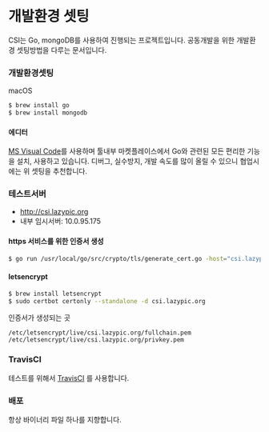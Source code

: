 # 개발환경 셋팅

CSI는 Go, mongoDB를 사용하여 진행되는 프로젝트입니다.
공동개발을 위한 개발환경 셋팅방법을 다루는 문서입니다.

### 개발환경셋팅
macOS

```bash
$ brew install go
$ brew install mongodb
```

#### 에디터
[MS Visual Code](https://code.visualstudio.com)를 사용하며 툴내부 마켓플레이스에서 Go와 관련된 모든 편리한 기능을 설치, 사용하고 있습니다.
디버그, 실수방지, 개발 속도를 많이 올릴 수 있으니 협업시에는 위 셋팅을 추천합니다.

### 테스트서버
- http://csi.lazypic.org
- 내부 임시서버: 10.0.95.175

#### https 서비스를 위한 인증서 생성

```bash
$ go run /usr/local/go/src/crypto/tls/generate_cert.go -host="csi.lazypic.org" -ca=true
```

#### letsencrypt

```bash
$ brew install letsencrypt
$ sudo certbot certonly --standalone -d csi.lazypic.org
```

인증서가 생성되는 곳
```
/etc/letsencrypt/live/csi.lazypic.org/fullchain.pem
/etc/letsencrypt/live/csi.lazypic.org/privkey.pem
```

### TravisCI
테스트를 위해서 [TravisCI](https://docs.travis-ci.com) 를 사용합니다.

### 배포
항상 바이너리 파일 하나를 지향합니다.